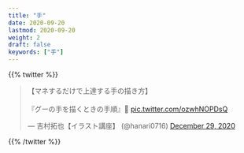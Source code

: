 ```yaml
---
title: "手"
date: 2020-09-20
lastmod: 2020-09-20
weight: 2
draft: false
keywords: ["手"]
---
```


{{% twitter %}}
<blockquote class="twitter-tweet"><p lang="ja" dir="ltr">【マネするだけで上達する手の描き方】<br><br>『グーの手を描くときの手順』👊 <a href="https://t.co/ozwhNOPDsQ">pic.twitter.com/ozwhNOPDsQ</a></p>&mdash; 吉村拓也【イラスト講座】 (@hanari0716) <a href="https://twitter.com/hanari0716/status/1343848812314468355?ref_src=twsrc%5Etfw">December 29, 2020</a></blockquote>
{{% /twitter %}}